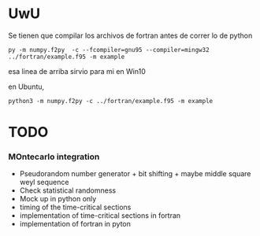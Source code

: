 # UwU

Se tienen que compilar los archivos de fortran antes de correr lo de python

`py -m numpy.f2py  -c --fcompiler=gnu95 --compiler=mingw32 ../fortran/example.f95 -m example`

esa linea de arriba sirvio para mi en Win10

en Ubuntu, 

`python3 -m numpy.f2py -c ../fortran/example.f95 -m example`

# TODO
### MOntecarlo integration
+ Pseudorandom number generator
        + bit shifting
        + maybe middle square weyl sequence
+ Check statistical randomness
+ Mock up in python only
+ timing of the time-critical sections
+ implementation of time-critical sections in fortran
+ implementation of fortran in pyton

